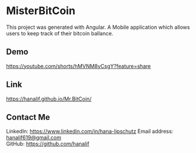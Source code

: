 # MisterBitCoin

This project was generated with Angular.
A Mobile application which allows users to keep track of their bitcoin ballance. 

## Demo 
https://youtube.com/shorts/hMVNM8yCsgY?feature=share

## Link
 https://hanalif.github.io/Mr.BitCoin/

## Contact Me
LinkedIn: https://www.linkedin.com/in/hana-lipschutz
Email address:   hanalif619@gmail.com 	
GitHub: https://github.com/hanalif

